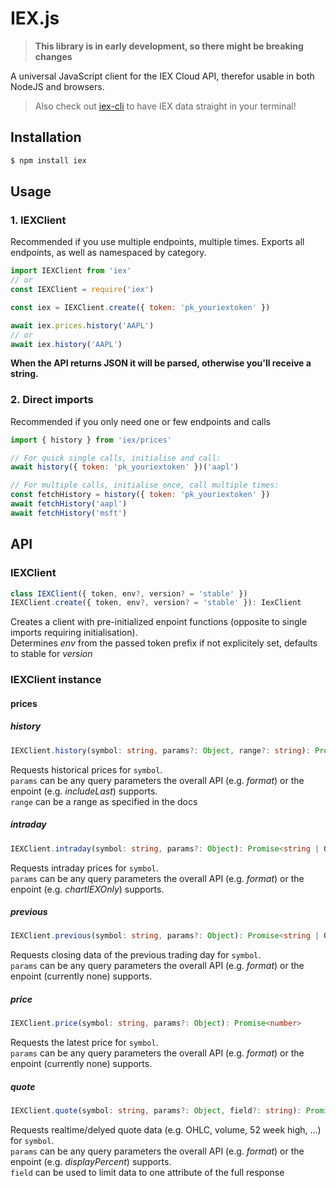 # IEX.js

> **This library is in early development, so there might be breaking changes**

A universal JavaScript client for the IEX Cloud API, therefor usable in both NodeJS and browsers.

> Also check out [iex-cli](https://github.com/GreinaHQ/iex-cli) to have IEX data straight in your terminal!

## Installation

```sh
$ npm install iex
```

## Usage

### 1. IEXClient

Recommended if you use multiple endpoints, multiple times. Exports all
endpoints, as well as namespaced by category.

```js
import IEXClient from 'iex'
// or
const IEXClient = require('iex')

const iex = IEXClient.create({ token: 'pk_youriextoken' })

await iex.prices.history('AAPL')
// or
await iex.history('AAPL')
```

**When the API returns JSON it will be parsed, otherwise you'll receive a string.**

### 2. Direct imports

Recommended if you only need one or few endpoints and calls

```js
import { history } from 'iex/prices'

// For quick single calls, initialise and call:
await history({ token: 'pk_youriextoken' })('aapl')

// For multiple calls, initialise once, call multiple times:
const fetchHistory = history({ token: 'pk_youriextoken' })
await fetchHistory('aapl')
await fetchHistory('msft')
```

## API

### IEXClient
```ts
class IEXClient({ token, env?, version? = 'stable' })
IEXClient.create({ token, env?, version? = 'stable' }): IexClient
```
Creates a client with pre-initialized enpoint functions (opposite to single imports requiring initialisation).<br>
Determines *env* from the passed token prefix if not explicitely set, defaults to stable for *version*

### IEXClient instance

#### prices

##### history
```ts
IEXClient.history(symbol: string, params?: Object, range?: string): Promise<string | Object>
```
Requests historical prices for `symbol`.<br>
`params` can be any query parameters the overall API (e.g. *format*) or the enpoint (e.g. *includeLast*) supports.<br>
`range` can be a range as specified in the docs

##### intraday
```ts
IEXClient.intraday(symbol: string, params?: Object): Promise<string | Object>
```
Requests intraday prices for `symbol`.<br>
`params` can be any query parameters the overall API (e.g. *format*) or the enpoint (e.g. *chartIEXOnly*) supports.

##### previous
```ts
IEXClient.previous(symbol: string, params?: Object): Promise<string | Object>
```
Requests closing data of the previous trading day for `symbol`.<br>
`params` can be any query parameters the overall API (e.g. *format*) or the enpoint (currently none) supports.<br>

##### price
```ts
IEXClient.price(symbol: string, params?: Object): Promise<number>
```
Requests the latest price for `symbol`.<br>
`params` can be any query parameters the overall API (e.g. *format*) or the enpoint (currently none) supports.<br>

##### quote
```ts
IEXClient.quote(symbol: string, params?: Object, field?: string): Promise<string | Object>
```
Requests realtime/delyed quote data (e.g. OHLC, volume, 52 week high, ...) for `symbol`.<br>
`params` can be any query parameters the overall API (e.g. *format*) or the enpoint (e.g. *displayPercent*) supports.<br>
`field` can be used to limit data to one attribute of the full response
